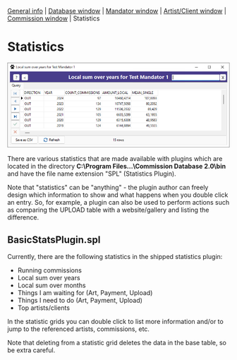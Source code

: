 
[General info](README.md) | [Database window](HELP_DatabaseWindow.md) | [Mandator window](HELP_MandatorWindow.md) | [Artist/Client window](HELP_ArtistClientWindow.md) | [Commission window](HELP_CommissionWindow.md) | Statistics

# Statistics

![Screenshot](CmDb2_Screenshot_Statistics.png)

There are various statistics that are made available with plugins which are located in the directory
**C:\Program Files...\Commission Database 2.0\bin** and have the file name extension "SPL" (Statistics Plugin).

Note that "statistics" can be "anything" - the plugin author can freely design which information to show
and what happens when you double click an entry.
So, for example, a plugin can also be used to perform actions such as comparing the UPLOAD table
with a website/gallery and listing the difference.

## BasicStatsPlugin.spl

Currently, there are the following statistics in the shipped statistics plugin:
- Running commissions
- Local sum over years
- Local sum over months
- Things I am waiting for (Art, Payment, Upload)
- Things I need to do (Art, Payment, Upload)
- Top artists/clients

In the statistic grids you can double click to list more information and/or to jump to the referenced artists, commissions, etc.

Note that deleting from a statistic grid deletes the data in the base table, so be extra careful.
